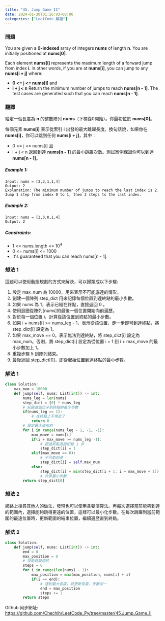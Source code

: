 ```yaml
---
title: "45. Jump Game II"
date: 2024-01-30T01:26:03+08:00
categories: ["LeetCode_解題"]
---
```

### 問題
You are given a **0-indexed** array of integers **nums** of length **n**. You are initially positioned at **nums[0]**.

Each element **nums[i]** represents the maximum length of a forward jump from index **i**. In other words, if you are at **nums[i]**, you can jump to any **nums[i + j]** where:

- **0 <= j <= nums[i]** and
- **i + j < n**
Return the minimum number of jumps to reach **nums[n - 1]**. The test cases are generated such that you can reach **nums[n - 1]**.

### 翻譯
給定一個長度為 **n** 的整數陣列 **nums**（下標從0開始）。你最初位於 **nums[0]**。

每個元素 **nums[i]** 表示從索引 **i** 出發的最大跳躍長度。換句話說，如果你在 **nums[i]**，你可以跳到任何 **nums[i + j]**，其中：

- 0 <= j <= nums[i] 且
- i + j < n
返回到達 **nums[n - 1]** 的最小跳躍次數。測試案例保證你可以到達 **nums[n - 1]**。

##### Example 1:
    Input: nums = [2,3,1,1,4]
    Output: 2
    Explanation: The minimum number of jumps to reach the last index is 2. Jump 1 step from index 0 to 1, then 3 steps to the last index.

##### Example 2:
    Input: nums = [2,3,0,1,4]
    Output: 2

##### Constraints:
- 1 <= nums.length <= 10<sup>4</sup>
- 0 <= nums[i] <= 1000
- It's guaranteed that you can reach nums[n - 1].

### 想法 1
這題可以使用動態規劃的方式來解決，可以歸類成以下步驟:  
1. 設定 max_num 為 10000，用來表示不可能底達的情形。
2. 創建一個陣列 step_dict 用來記錄每個位置到達終點的最小步數。
3. 如果 nums 為 1，表示已經在終點，直接返回 0 。
4. 使用迴圈從陣列[nums]的最後一個位置開始向前遍歷。
5. 對於每一個位置 i，計算從該位置到終點的最小步數。
6. 如果 i + nums[i] >= nums_leg - 1，表示從該位置，走一步即可到達終點，將 step_dict[i] 設定為 1。
7. 如果 max_move == 0，表示無法到達終點，將 step_dict[i] 設定為 max_num。否則，將 step_dict[i] 設定為從位置 i + 1 到 i + max_move 的最小步數加上 1。
8. 重複步驟 5 到陣列結束。  
9. 最後返回 step_dict[0]，即從起始位置到達終點的最小步數。
### 解法 1
```python
class Solution:
    max_num = 10000
    def jump(self, nums: List[int]) -> int:
        nums_leg = len(nums)
        step_dict = [0] * nums_leg
        # 紀錄這個位子到終點的最少歩數
        if(nums_leg == 1):
            # 在終點上不用走了
            return 0
        # 設定最大值用的
        for i in range(nums_leg - 1, -1, -1):
            max_move = nums[i]
            if(i + max_move >= nums_leg -1):
                # 超過終點直接紀錄 1 步
                step_dict[i] = 1
            elif(max_move == 0):
                # 不可能到達
                step_dict[i] = self.max_num
            else:
                step_dict[i] = min(step_dict[i + 1: i + max_move + 1]) + 1
                # 計算最小步數
        return step_dict[0]
```
### 想法 2
網路上搜尋其他人的做法，發現也可以使用貪婪演算法。再每次選擇當前能夠到達的範圍內，選擇能夠跳得更遠的位置，這樣可以最小化步數。在每次跳躍到當前範圍的最遠位置時，更新範圍的結束位置，繼續遍歷直到終點。
### 解法 2
```python
class Solution:
    def jump(self, nums: List[int]) -> int:
        end = 0
        max_position = 0
        # 找能跳最遠的
        steps = 0
        for i in range(len(nums) - 1):
            max_position = max(max_position, nums[i] + i)
            if(i == end):
                # 遇到最大長度，就更新長度，步數加一
                end = max_position
                steps += 1
        return steps
```

Github 同步網址:  
https://github.com/Chechih/LeetCode_Py/tree/master/45.Jump_Game_II